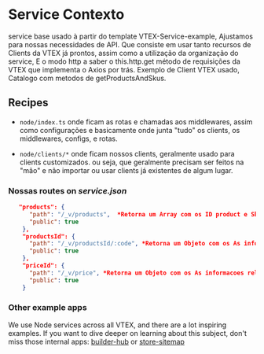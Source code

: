 # Service Contexto

service base usado à partir do template VTEX-Service-example,
Ajustamos para nossas necessidades de API.
Que consiste em usar tanto recursos de Clients da VTEX já prontos, assim como a utilização da organização do service,
E o modo http a saber o this.http.get método de requisições da VTEX que implementa o Axios por trás.
Exemplo de Client VTEX usado, Catalogo com metodos de getProductsAndSkus.

## Recipes

- `node/index.ts` onde ficam as rotas e chamadas aos middlewares, assim como configurações e basicamente onde junta "tudo"
  os clients, os middlewares, configs, e rotas.

- `node/clients/*` onde ficam nossos clients, geralmente usado para clients customizados. ou seja, que geralmente precisam ser feitos na "mão" e não importar ou usar clients já existentes de algum lugar.

### Nossas routes on _service.json_

```json
   "products": {
      "path": "/_v/products",  *Retorna um Array com os ID product e Sku ID para usarmos na consulta da proxima rota.*
      "public": true
    },
    "productsId": {
      "path": "/_v/productsId/:code", *Retorna um Objeto com os As informacoes do product e numero Sku ID, usaremos as info e o sku para consultar preço*
      "public": true
    },
    "priceId": {
      "path": "/_v/price", *Retorna um Objeto com os As informacoes relativo ao preço do produto entre outras info, passado o SkuID como queryParams*
      "public": true
    }
```

### Other example apps

We use Node services across all VTEX, and there are a lot inspiring examples. If you want to dive deeper on learning about this subject, don't miss those internal apps: [builder-hub](https://github.com/vtex/builder-hub) or [store-sitemap](https://github.com/vtex-apps/store-sitemap)

